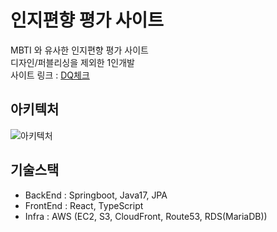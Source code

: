 # 인지편향 평가 사이트
MBTI 와 유사한 인지편향 평가 사이트  
디자인/퍼블리싱을 제외한 1인개발  
사이트 링크 : [DQ체크](https://www.dqcheck.net/)  

## 아키텍처
![아키텍처](https://github.com/khj923265/dqcheck--description/assets/68458092/bbe225e1-00b1-4ee3-8e59-1a1b89576762)

## 기술스택
* BackEnd : Springboot, Java17, JPA
* FrontEnd : React, TypeScript
* Infra : AWS (EC2, S3, CloudFront, Route53, RDS(MariaDB))
